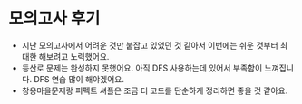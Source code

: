 # 모의고사 후기

- 지난 모의고사에서 어려운 것만 붙잡고 있었던 것 같아서 이번에는 쉬운 것부터 최대한 해보려고 노력했어요.
- 등산로 문제는 완성하지 못했어요. 아직 DFS 사용하는데 있어서 부족함이 느껴집니다. DFS 연습 많이 해야겠어요.
- 창용마을문제랑 퍼펙트 셔플은 조금 더 코드를 단순하게 정리하면 좋을 것 같아요.
